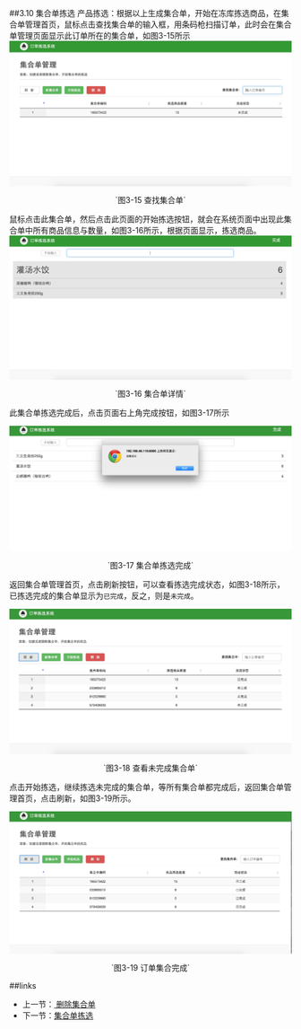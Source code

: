##3.10 集合单拣选
产品拣选：根据以上生成集合单，开始在冻库拣选商品，在集合单管理首页，鼠标点击查找集合单的输入框，用条码枪扫描订单，此时会在集合单管理页面显示此订单所在的集合单，如图3-15所示
<img src="images/集合单管理查找集合单.png" width = "" height = "" alt="拣选系统" align=center />
 <p align=center> `图3-15 查找集合单` </p>
鼠标点击此集合单，然后点击此页面的开始拣选按钮，就会在系统页面中出现此集合单中所有商品信息与数量，如图3-16所示，根据页面显示，拣选商品。

<img src="images/开始拣选.png" width = "" height = "" alt="拣选系统" align=center />
 <p align=center> `图3-16 集合单详情` </p>

此集合单拣选完成后，点击页面右上角完成按钮，如图3-17所示

<img src="images/拣选完成确定.png" width = "" height = "" alt="拣选系统" align=center />
 <p align=center> `图3-17 集合单拣选完成` </p>

返回集合单管理首页，点击刷新按钮，可以查看拣选完成状态，如图3-18所示，已拣选完成的集合单显示为`已完成`，反之，则是`未完成`。

<img src="images/集合单管理查看完成状态.png" width = "" height = "" alt="拣选系统" align=center />
 <p align=center> `图3-18 查看未完成集合单` </p>

点击开始拣选，继续拣选未完成的集合单，等所有集合单都完成后，返回集合单管理首页，点击刷新，如图3-19所示。

<img src="images/所有集合单拣选完成.png" width = "" height = "" alt="拣选系统" align=center />
 <p align=center> `图3-19 订单集合完成` </p>

 ##links
 + 上一节：[ 删除集合单](3.8.md)
 + 下一节：[集合单拣选](3.10.md)


